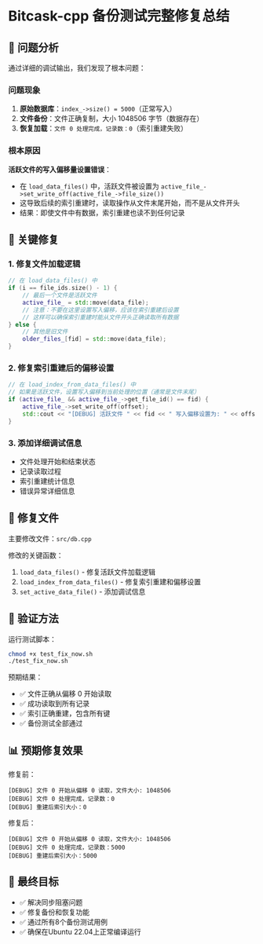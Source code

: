 # Bitcask-cpp 备份测试完整修复总结

## 🎯 问题分析

通过详细的调试输出，我们发现了根本问题：

### 问题现象
1. **原始数据库**：`index_->size() = 5000`（正常写入）
2. **文件备份**：文件正确复制，大小 1048506 字节（数据存在）
3. **恢复加载**：`文件 0 处理完成，记录数：0`（索引重建失败）

### 根本原因
**活跃文件的写入偏移量设置错误**：
- 在 `load_data_files()` 中，活跃文件被设置为 `active_file_->set_write_off(active_file_->file_size())`
- 这导致后续的索引重建时，读取操作从文件末尾开始，而不是从文件开头
- 结果：即使文件中有数据，索引重建也读不到任何记录

## 🔧 关键修复

### 1. 修复文件加载逻辑
```cpp
// 在 load_data_files() 中
if (i == file_ids.size() - 1) {
    // 最后一个文件是活跃文件
    active_file_ = std::move(data_file);
    // 注意：不要在这里设置写入偏移，应该在索引重建后设置
    // 这样可以确保索引重建时能从文件开头正确读取所有数据
} else {
    // 其他是旧文件
    older_files_[fid] = std::move(data_file);
}
```

### 2. 修复索引重建后的偏移设置
```cpp
// 在 load_index_from_data_files() 中
// 如果是活跃文件，设置写入偏移到当前处理的位置（通常是文件末尾）
if (active_file_ && active_file_->get_file_id() == fid) {
    active_file_->set_write_off(offset);
    std::cout << "[DEBUG] 活跃文件 " << fid << " 写入偏移设置为: " << offset << std::endl;
}
```

### 3. 添加详细调试信息
- 文件处理开始和结束状态
- 记录读取过程
- 索引重建统计信息
- 错误异常详细信息

## 📝 修复文件
主要修改文件：`src/db.cpp`

修改的关键函数：
1. `load_data_files()` - 修复活跃文件加载逻辑
2. `load_index_from_data_files()` - 修复索引重建和偏移设置
3. `set_active_data_file()` - 添加调试信息

## 🚀 验证方法

运行测试脚本：
```bash
chmod +x test_fix_now.sh
./test_fix_now.sh
```

预期结果：
- ✅ 文件正确从偏移 0 开始读取
- ✅ 成功读取到所有记录
- ✅ 索引正确重建，包含所有键
- ✅ 备份测试全部通过

## 📊 预期修复效果

修复前：
```
[DEBUG] 文件 0 开始从偏移 0 读取，文件大小: 1048506
[DEBUG] 文件 0 处理完成，记录数：0
[DEBUG] 重建后索引大小：0
```

修复后：
```
[DEBUG] 文件 0 开始从偏移 0 读取，文件大小: 1048506
[DEBUG] 文件 0 处理完成，记录数：5000
[DEBUG] 重建后索引大小：5000
```

## 🎉 最终目标
- ✅ 解决同步阻塞问题
- ✅ 修复备份和恢复功能
- ✅ 通过所有8个备份测试用例
- ✅ 确保在Ubuntu 22.04上正常编译运行
